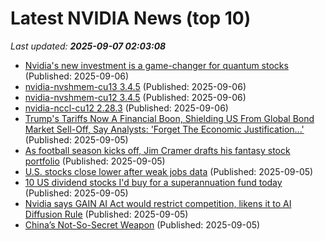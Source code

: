 # Latest NVIDIA News (top 10)
_Last updated: **2025-09-07 02:03:08**_

- [Nvidia's new investment is a game-changer for quantum stocks](https://www.thestreet.com/technology/nvidias-new-investment-is-a-game-changer-for-quantum-stocks) (Published: 2025-09-06)
- [nvidia-nvshmem-cu13 3.4.5](https://pypi.org/project/nvidia-nvshmem-cu13/3.4.5/) (Published: 2025-09-06)
- [nvidia-nvshmem-cu12 3.4.5](https://pypi.org/project/nvidia-nvshmem-cu12/3.4.5/) (Published: 2025-09-06)
- [nvidia-nccl-cu12 2.28.3](https://pypi.org/project/nvidia-nccl-cu12/2.28.3/) (Published: 2025-09-06)
- [Trump's Tariffs Now A Financial Boon, Shielding US From Global Bond Market Sell-Off, Say Analysts: 'Forget The Economic Justification...'](https://finance.yahoo.com/news/trumps-tariffs-now-financial-boon-233059105.html) (Published: 2025-09-05)
- [As football season kicks off, Jim Cramer drafts his fantasy stock portfolio](https://www.cnbc.com/2025/09/05/as-football-season-kicks-off-jim-cramer-drafts-his-fantasy-stock-portfolio.html) (Published: 2025-09-05)
- [U.S. stocks close lower after weak jobs data](https://www.thestar.com.my/news/world/2025/09/06/us-stocks-close-lower-after-weak-jobs-data) (Published: 2025-09-05)
- [10 US dividend stocks I'd buy for a superannuation fund today](https://www.fool.com.au/2025/09/06/10-us-dividend-stocks-id-buy-for-a-superannuation-fund-today/) (Published: 2025-09-05)
- [Nvidia says GAIN AI Act would restrict competition, likens it to AI Diffusion Rule](https://www.livemint.com/companies/news/nvidia-says-gain-ai-act-would-restrict-competition-likens-it-to-ai-diffusion-rule-11757109751447.html) (Published: 2025-09-05)
- [China’s Not-So-Secret Weapon](https://dailyreckoning.com/chinas-not-so-secret-weapon/) (Published: 2025-09-05)
